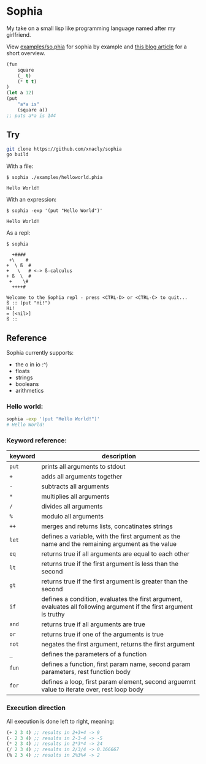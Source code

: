 # Sophia

My take on a small lisp like programming language named after my girlfriend.

View [examples/so.phia](examples/so.phia) for sophia by example and [this blog
article](https://xnacly.me/posts/2023/write-your-own-programming-language/) for
a short overview.

```lisp
(fun
    square
    (_ t)
    (* t t)
)
(let a 12)
(put
    "a*a is"
    (square a))
;; puts a*a is 144
```

## Try

```bash
git clone https://github.com/xnacly/sophia
go build
```

With a file:

```text
$ sophia ./examples/helloworld.phia

Hello World!
```

With an expression:

```
$ sophia -exp '(put "Hello World")'

Hello World!
```

As a repl:

```
$ sophia

  +####
 +\    #
+  \ ß  #
+   \   # <-> ß-calculus
+ ß  \  #
 +    \#
  ++++#

Welcome to the Sophia repl - press <CTRL-D> or <CTRL-C> to quit...
ß :: (put "Hi!")
Hi!
= [<nil>]
ß ::
```

## Reference

Sophia currently supports:

- the o in io :^)
- floats
- strings
- booleans
- arithmetics

### Hello world:

```bash
sophia -exp '(put "Hello World!")'
# Hello World!
```

### Keyword reference:

| keyword | description                                                                                                         |
| ------- | ------------------------------------------------------------------------------------------------------------------- |
| `put`   | prints all arguments to stdout                                                                                      |
| `+`     | adds all arguments together                                                                                         |
| `-`     | subtracts all arguments                                                                                             |
| `*`     | multiplies all arguments                                                                                            |
| `/`     | divides all arguments                                                                                               |
| `%`     | modulo all arguments                                                                                                |
| `++`    | merges and returns lists, concatinates strings                                                                      |
| `let`   | defines a variable, with the first argument as the name and the remaining argument as the value                     |
| `eq`    | returns true if all arguments are equal to each other                                                               |
| `lt`    | returns true if the first argument is less than the second                                                          |
| `gt`    | returns true if the first argument is greater than the second                                                       |
| `if`    | defines a condition, evaluates the first argument, evaluates all following argument if the first argument is truthy |
| `and`   | returns true if all arguments are true                                                                              |
| `or`    | returns true if one of the arguments is true                                                                        |
| `not`   | negates the first argument, returns the first argument                                                              |
| `_`     | defines the parameters of a function                                                                                |
| `fun`   | defines a function, first param name, second param parameters, rest function body                                   |
| `for`   | defines a loop, first param element, second arguemnt value to iterate over, rest loop body                          |

### Execution direction

All execution is done left to right, meaning:

```lisp
(+ 2 3 4) ;; results in 2+3+4 -> 9
(- 2 3 4) ;; results in 2-3-4 -> -5
(* 2 3 4) ;; results in 2*3*4 -> 24
(/ 2 3 4) ;; results in 2/3/4 -> 0.166667
(% 2 3 4) ;; results in 2%3%4 -> 2
```
